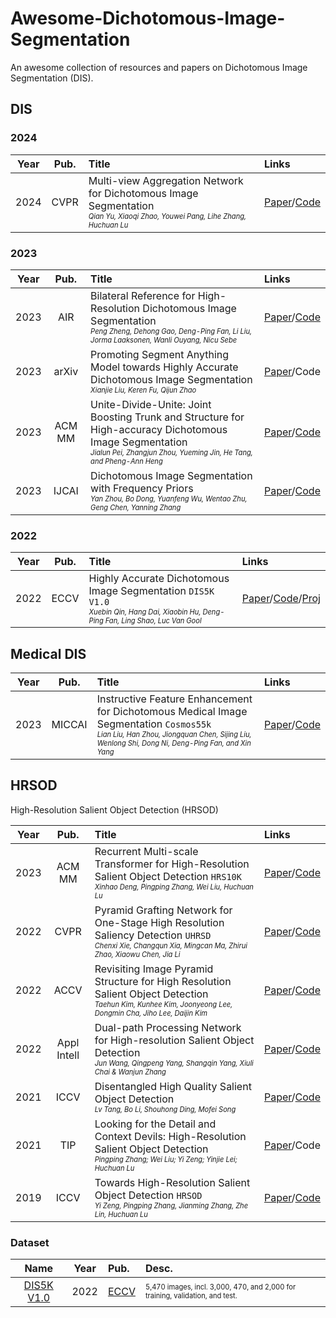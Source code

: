 # Awesome-Dichotomous-Image-Segmentation
An awesome collection of resources and papers on Dichotomous Image Segmentation (DIS).


<!--
## Content:  
- [Camouflaged Object Detection (COD)](#COD)

--------------------------------------------------------------------------------------
-->


## DIS


### 2024 

| **Year** | **Pub.** | **Title**          | **Links**        |
| :------: | :------: | :----------------------------------------------------------- |  :----------------------------------------------------------- |
| 2024     | CVPR    | Multi-view Aggregation Network for Dichotomous Image Segmentation   <br> <sup><sub>*Qian Yu, Xiaoqi Zhao, Youwei Pang, Lihe Zhang, Huchuan Lu*</sub></sup>  | [Paper](https://arxiv.org/abs/2404.07445)/[Code](https://github.com/qianyu-dlut/MVANet)



### 2023 

| **Year** | **Pub.** | **Title**          | **Links**        |
| :------: | :------: | :----------------------------------------------------------- |  :----------------------------------------------------------- |
| 2023     | AIR    | Bilateral Reference for High-Resolution Dichotomous Image Segmentation   <br> <sup><sub>*Peng Zheng, Dehong Gao, Deng-Ping Fan, Li Liu, Jorma Laaksonen, Wanli Ouyang, Nicu Sebe*</sub></sup>  | [Paper](https://arxiv.org/abs/2401.03407)/[Code](https://github.com/ZhengPeng7/BiRefNet)
| 2023     | arXiv    | Promoting Segment Anything Model towards Highly Accurate Dichotomous Image Segmentation   <br> <sup><sub>*Xianjie Liu, Keren Fu, Qijun Zhao*</sub></sup>  | [Paper](https://arxiv.org/abs/2401.00248)/Code
| 2023     | ACM MM   | Unite-Divide-Unite: Joint Boosting Trunk and Structure for High-accuracy Dichotomous Image Segmentation  <br> <sup><sub>*Jialun Pei, Zhangjun Zhou, Yueming Jin, He Tang, and Pheng-Ann Heng*</sub></sup>  | [Paper](https://arxiv.org/abs/2307.14052)/[Code](https://github.com/PJLallen/UDUN) 
| 2023     | IJCAI    | Dichotomous Image Segmentation with Frequency Priors      <br> <sup><sub>*Yan Zhou, Bo Dong, Yuanfeng Wu, Wentao Zhu, Geng Chen, Yanning Zhang*</sub></sup>  | [Paper](https://www.ijcai.org/proceedings/2023/202)/[Code](https://github.com/dongbo811/FP-DIS)



### 2022 

| **Year** | **Pub.** | **Title**          | **Links**        |
| :------: | :------: | :----------------------------------------------------------- |  :----------------------------------------------------------- |
| 2022    | ECCV | Highly Accurate Dichotomous Image Segmentation  `DIS5K V1.0`   <br> <sup><sub>*Xuebin Qin, Hang Dai, Xiaobin Hu, Deng-Ping Fan, Ling Shao, Luc Van Gool*</sub></sup>  | [Paper](https://arxiv.org/abs/2203.03041)/[Code](https://github.com/xuebinqin/DIS)/[Proj](https://xuebinqin.github.io/dis/index.html)



## Medical DIS

| **Year** | **Pub.** | **Title**          | **Links**        |
| :------: | :------: | :----------------------------------------------------------- |  :----------------------------------------------------------- |
| 2023    | MICCAI | Instructive Feature Enhancement for Dichotomous Medical Image Segmentation `Cosmos55k`   <br> <sup><sub>*Lian Liu, Han Zhou, Jiongquan Chen, Sijing Liu, Wenlong Shi, Dong Ni, Deng-Ping Fan, and Xin Yang*</sub></sup>  | [Paper](https://arxiv.org/abs/2306.03497)/[Code](https://github.com/yezi-66/IFE)



## HRSOD
High-Resolution Salient Object Detection (HRSOD)

| **Year** | **Pub.** | **Title**          | **Links**        |
| :------: | :------: | :----------------------------------------------------------- |  :----------------------------------------------------------- |
| 2023    | ACM MM    | Recurrent Multi-scale Transformer for High-Resolution Salient Object Detection  `HRS10K`   <br> <sup><sub>*Xinhao Deng, Pingping Zhang, Wei Liu, Huchuan Lu*</sub></sup>  | [Paper](https://dl.acm.org/doi/abs/10.1145/3581783.3611983)/[Code](https://github.com/DrowsyMon/RMFormer) 
| 2022    | CVPR      | Pyramid Grafting Network for One-Stage High Resolution Saliency Detection `UHRSD`  <br> <sup><sub>*Chenxi Xie, Changqun Xia, Mingcan Ma, Zhirui Zhao, Xiaowu Chen, Jia Li*</sub></sup>  | [Paper](https://openaccess.thecvf.com/content/CVPR2022/html/Xie_Pyramid_Grafting_Network_for_One-Stage_High_Resolution_Saliency_Detection_CVPR_2022_paper.html)/[Code](https://github.com/iCVTEAM/PGNet)
| 2022    | ACCV      |  Revisiting Image Pyramid Structure for High Resolution Salient Object Detection    <br> <sup><sub>*Taehun Kim, Kunhee Kim, Joonyeong Lee, Dongmin Cha, Jiho Lee, Daijin Kim*</sub></sup>  | [Paper](https://openaccess.thecvf.com/content/ACCV2022/html/Kim_Revisiting_Image_Pyramid_Structure_for_High_Resolution_Salient_Object_Detection_ACCV_2022_paper.html)/[Code](https://github.com/plemeri/InSPyReNet)
| 2022    | Appl Intell |  Dual-path Processing Network for High-resolution Salient Object Detection     <br> <sup><sub>*Jun Wang, Qingpeng Yang, Shangqin Yang, Xiuli Chai & Wanjun Zhang*</sub></sup>  | [Paper](https://link.springer.com/article/10.1007/s10489-021-02971-6)/[Code](https://github.com/YQP-CV/DPPNet) 
| 2021    | ICCV      | Disentangled High Quality Salient Object Detection    <br> <sup><sub>*Lv Tang, Bo Li, Shouhong Ding, Mofei Song*</sub></sup>  | [Paper](https://openaccess.thecvf.com/content/ICCV2021/html/Tang_Disentangled_High_Quality_Salient_Object_Detection_ICCV_2021_paper.html)/[Code](https://github.com/luckybird1994/HQSOD)
| 2021    | TIP       | Looking for the Detail and Context Devils: High-Resolution Salient Object Detection  <br> <sup><sub>*Pingping Zhang; Wei Liu; Yi Zeng; Yinjie Lei; Huchuan Lu*</sub></sup>  | [Paper](https://ieeexplore.ieee.org/abstract/document/9361432)/Code
| 2019    | ICCV      | Towards High-Resolution Salient Object Detection `HRSOD`  <br> <sup><sub>*Yi Zeng, Pingping Zhang, Jianming Zhang, Zhe Lin, Huchuan Lu*</sub></sup>  | [Paper](https://openaccess.thecvf.com/content_ICCV_2019/html/Zeng_Towards_High-Resolution_Salient_Object_Detection_ICCV_2019_paper.html)/[Code](https://github.com/yi94code/HRSOD)






### Dataset 

| **Name** | **Year** | **Pub.**       |  **Desc.**        |  
| :------: | :------: | :-------------- | :--------- |
| [DIS5K V1.0](https://github.com/xuebinqin/DIS) | 2022 | [ECCV](https://arxiv.org/abs/2203.03041)  | <sup><sub>5,470 images, incl. 3,000, 470, and 2,000 for training, validation, and test.</sub></sup>




